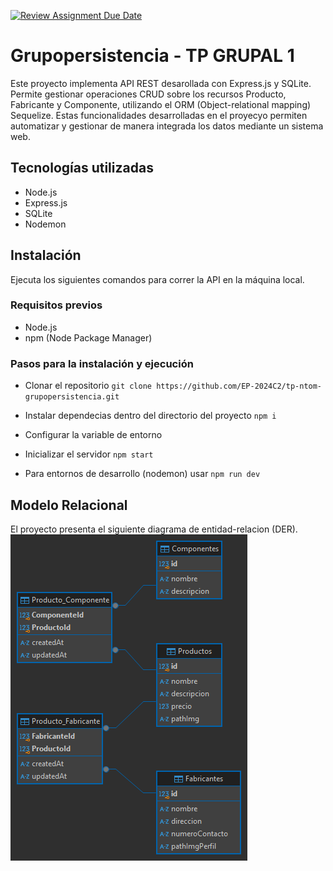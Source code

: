 [![Review Assignment Due Date](https://classroom.github.com/assets/deadline-readme-button-22041afd0340ce965d47ae6ef1cefeee28c7c493a6346c4f15d667ab976d596c.svg)](https://classroom.github.com/a/NoutYWiV)

# Grupopersistencia - TP GRUPAL 1

Este proyecto implementa API REST desarollada con Express.js y SQLite. Permite gestionar operaciones CRUD sobre los recursos Producto, Fabricante y Componente, utilizando el ORM (Object-relational mapping) Sequelize.
Estas funcionalidades desarrolladas en el proyecyo permiten automatizar y gestionar de manera integrada los datos mediante un sistema web.

## Tecnologías utilizadas

- Node.js
- Express.js
- SQLite
- Nodemon

## Instalación

Ejecuta los siguientes comandos para correr la API en la máquina local.

### Requisitos previos

- Node.js
- npm (Node Package Manager)

### Pasos para la instalación y ejecución

- Clonar el repositorio
  `git clone https://github.com/EP-2024C2/tp-ntom-grupopersistencia.git`

- Instalar dependecias dentro del directorio del proyecto
  `npm i`

- Configurar la variable de entorno

- Inicializar el servidor
  `npm start`

- Para entornos de desarrollo (nodemon) usar
  `npm run dev`

## Modelo Relacional

El proyecto presenta el siguiente diagrama de entidad-relacion (DER).
![DER](DER.png)
